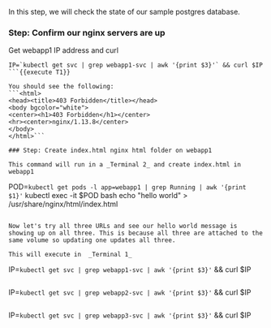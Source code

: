 In this step, we will check the state of our sample postgres database.

### Step: Confirm our nginx servers are up

Get webapp1 IP address and curl
```
IP=`kubectl get svc | grep webapp1-svc | awk '{print $3}'` && curl $IP
```{{execute T1}}

You should see the following:
```<html>
<head><title>403 Forbidden</title></head>
<body bgcolor="white">
<center><h1>403 Forbidden</h1></center>
<hr><center>nginx/1.13.8</center>
</body>
</html>```

### Step: Create index.html nginx html folder on webapp1

This command will run in a _Terminal 2_ and create index.html in webapp1
```
POD=`kubectl get pods -l app=webapp1 | grep Running | awk '{print $1}'`
kubectl exec -it $POD bash
echo "hello world" > /usr/share/nginx/html/index.html
```{{execute T2}}

Now let's try all three URLs and see our hello world message is showing up on all three. This is because all three are attached to the same volume so updating one updates all three.

This will execute in  _Terminal 1_
```
IP=`kubectl get svc | grep webapp1-svc | awk '{print $3}'` && curl $IP
```{{execute T1}}
```
IP=`kubectl get svc | grep webapp2-svc | awk '{print $3}'` && curl $IP
```{{execute T1}}
```
IP=`kubectl get svc | grep webapp3-svc | awk '{print $3}'` && curl $IP
```{{execute T1}}

